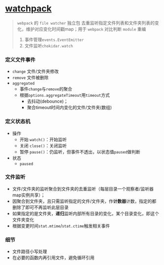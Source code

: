 # [watchpack](https://github.com/webpack/watchpack)
> `webpack` 的 `file watcher` 独立包
> 去重监听指定文件列表和文件夹列表的变化，维护对应变化时间戳map；用于 `webpack` 对比判断 `module` 重编
> 1. 事件管理`events.EventEmitter`
> 2. 文件监听`chokidar.watch`

### 定义文件事件
- `change` 文件/文件夹修改
- `remove` 文件被删除
- `aggregated`
    - 事件`change`与`remove`的聚合
    - 根据`options.aggregateTimeout`用`timeout`方式
        - 去抖动(debounce)；
        - 聚合timeout时间内变化的文件/文件夹(数组)


### 定义状态机
- 操作
    - 开始 `watch()`：开始监听
    - 关闭 `close()`：关闭监听
    - 暂停 `pause()`：仍监听，但事件不透出，以状态值`paused`做判断
- 状态
    - `paused`


### 文件监听
- 文件/文件夹的监听聚合到文件夹的去重监听（每层目录一个观察者/监听器map实例共享）；
- 因聚合到文件夹，且只需监听指定的文件/文件夹，作**计数器**计数，指定的都删除了即可不再监听此层目录
- 如果指定的是文件夹，**递归**监听内部所有目录的变化，某个目录变化，即这个文件夹变化
- 根据变更时间`stat.mtime`/`stat.ctime`触发相关事件


### 细节
- 文件路径小写处理
- 在必要的函数内再引用文件，避免循环引用
